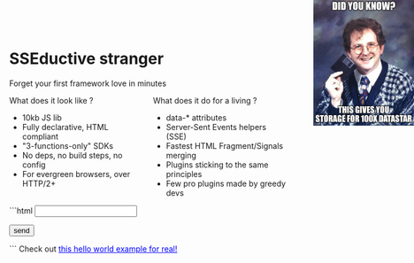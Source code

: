 # SSEductive stranger
Forget your first framework love in minutes

<img src="../assets/storage-datastar.png" style="position: absolute; top: 0; right: 0; width: 19%" />
<div style="display: flex; gap: 16px; align-items: flex-start; justify-content: space-between;">
    <div style="width: 50%; text-align: left;">
        What does it look like ?
        <ul>
            <li>10kb JS lib</li>
            <li>Fully declarative, HTML compliant</li>
            <li>"3-functions-only" SDKs</li>
            <li>No deps, no build steps, no config</li>
            <li>For evergreen browsers, over HTTP/2+</li>
        </ul>
    </div>
    <div style="width: 50%; text-align: left;">
        What does it do for a living ?
        <ul>
            <li>data-* attributes</li>
            <li>Server-Sent Events helpers (SSE)</li>
            <li>Fastest HTML Fragment/Signals merging</li>
            <li>Plugins sticking to the same principles</li>
            <li>Few pro plugins made by greedy devs</li>
        </ul>
    </div>
</div>
<div style="text-align: left;">
```html
  <script type="module" src="path/to/datastar.js"></script>

  <input data-on-input="$msg = event.target.value" />
  <p data-text="$msg"></p>
  <button data-on-click="@post('/send-msg')">send</button>
  <p id="waiting-for-response"></p>
```
Check out <a style="color: blue;" href="http://localhost:667" target="_blank">this hello world example for real!</a>
</div>
